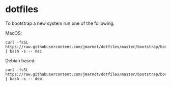 # dotfiles
To bootstrap a new system run one of the following.

MacOS:
```
curl -fsSL https://raw.githubusercontent.com/jmarndt/dotfiles/master/bootstrap/bootstrap.sh | bash -s -- mac
```

Debian based:
```
curl -fsSL https://raw.githubusercontent.com/jmarndt/dotfiles/master/bootstrap/bootstrap.sh | bash -s -- deb
```
